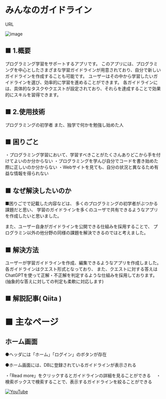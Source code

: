 # みんなのガイドライン
URL

![image](https://github.com/user-attachments/assets/e2c2f8eb-3d55-4559-86bc-d76e5ec9bd20)


## ■ 1.概要
プログラミング学習をサポートするアプリです。
このアプリには、プログラミングを中心としたさまざまな学習ガイドラインが用意されており、自分で新しいガイドラインを作成することも可能です。
ユーザーはその中から学習したいガイドラインを選び、効率的に学習を進めることができます。
各ガイドラインには、具体的なタスクやクエストが設定されており、それらを達成することで効果的にスキルを習得できます。


## ■ 2.使用技術
プログラミングの初学者
また、独学で何かを勉強し始めた人

## ■ 困りごと
・プログラミング学習において、学習すべきことがたくさんありどこから手を付けてよいのか分からない
・プログラミングを学んび自分でコードを書き始めた際に正しいのか分からない
・Webサイトを見ても、自分の状況と異なるため有益な情報を得られない

## ■ なぜ解決したいのか
■困りごでで記載した内容などは、
多くのプログラミングの初学者がぶつかる課題だと思い、
学習のガイドラインを多くのユーザで共有できるようなアプリを作成したいと思いました。

また、ユーザー自身がガイドラインを公開できる仕組みを採用することで、
プログラミン以外の他分野の同様の課題を解決できるのではと考えました。

## ■ 解決方法
ユーザーが学習ガイドラインを作成、編集できるようなアプリを作成しました。
各ガイドラインはクエスト形式となっており、
また、クエストに対する答えはChatGPTを使って正解・不正解を判定するような仕組みを採用しております。
(抽象的な答えに対しての判定も柔軟に対応します)

## ■ 解説記事( Qiita )

# ■ 主なページ

## ホーム画面
●ヘッダには「ホーム」「ログイン」のボタンが存在

●ホーム画面には、DBに登録されているガイドラインが表示される

  ・「Read more」をクリックするとガイドラインの詳細を見ることができる
　・検索ボックスで検索することで、表示するガイドラインを絞ることができる

[![YouTube](https://img.youtube.com/vi/wtEiK_k5PRA/0.jpg)](https://youtu.be/wtEiK_k5PRA)






